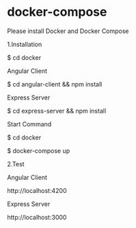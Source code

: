 # docker-compose

Please install Docker and Docker Compose

1.Installation

$ cd docker

Angular Client

$ cd angular-client && npm install

Express Server

$ cd express-server && npm install

Start Command

$ cd docker

$ docker-compose up

2.Test

Angular Client

http://localhost:4200

Express Server

http://localhost:3000
